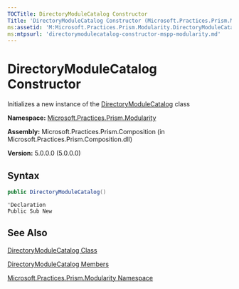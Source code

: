 ```yaml
---
TOCTitle: DirectoryModuleCatalog Constructor
Title: 'DirectoryModuleCatalog Constructor (Microsoft.Practices.Prism.Modularity)'
ms:assetid: 'M:Microsoft.Practices.Prism.Modularity.DirectoryModuleCatalog.\#ctor'
ms:mtpsurl: 'directorymodulecatalog-constructor-mspp-modularity.md'
---
```


# DirectoryModuleCatalog Constructor

Initializes a new instance of the [DirectoryModuleCatalog](directorymodulecatalog-class-mspp-modularity) class

**Namespace:** [Microsoft.Practices.Prism.Modularity](mspp-modularity-namespace)

**Assembly:** Microsoft.Practices.Prism.Composition (in Microsoft.Practices.Prism.Composition.dll)

**Version:** 5.0.0.0 (5.0.0.0)

## Syntax

```C#
public DirectoryModuleCatalog()
```
```VB
'Declaration
Public Sub New
```

## See Also
[DirectoryModuleCatalog Class](directorymodulecatalog-class-mspp-modularity)

[DirectoryModuleCatalog Members](directorymodulecatalog-members-mspp-modularity)

[Microsoft.Practices.Prism.Modularity Namespace](mspp-modularity-namespace)
